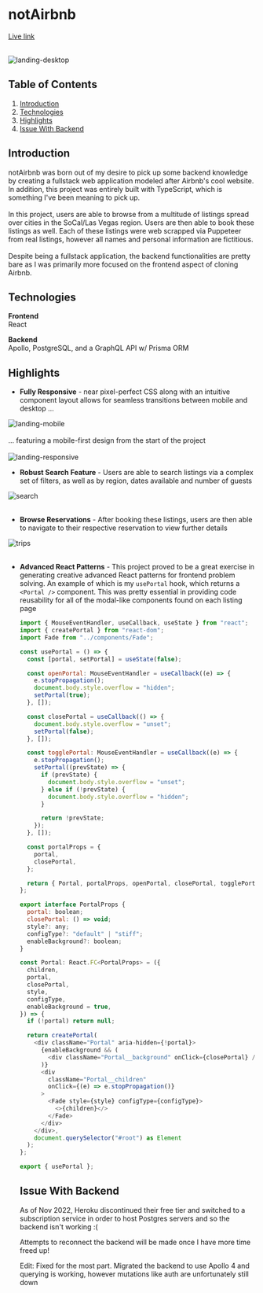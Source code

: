 # notAirbnb
[Live link](https://not-airbnb.netlify.app/)</br></br>

![landing-desktop](https://user-images.githubusercontent.com/19617238/138088617-983edad3-57dd-483b-aa61-938c4de24982.gif)

## Table of Contents
1. [Introduction](#introduction)
2. [Technologies](#technologies)
3. [Highlights](#highlights)
4. [Issue With Backend](#issue-with-backend)

## Introduction

notAirbnb was born out of my desire to pick up some backend knowledge by creating a fullstack web application modeled after Airbnb's cool website. In addition, this project was entirely built with TypeScript, which is something I've been meaning to pick up.
</br>
</br>
In this project, users are able to browse from a multitude of listings spread over cities in the SoCal/Las Vegas region. Users are then able to book these listings as well. Each of these listings were web scrapped via Puppeteer from real listings, however all names and personal information are fictitious.
</br>
</br>
Despite being a fullstack application, the backend functionalities are pretty bare as I was primarily more focused on the frontend aspect of cloning Airbnb.

## Technologies

**Frontend** <br/> 
React

**Backend** <br/>
Apollo, PostgreSQL, and a GraphQL API w/ Prisma ORM 

## Highlights
* **Fully Responsive** - near pixel-perfect CSS along with an intuitive component layout allows for seamless transitions between mobile and desktop ... 

![landing-mobile](https://user-images.githubusercontent.com/19617238/138088611-254a31dd-f090-4048-ac53-a50d2d6af44b.gif)
</br>
</br>
... featuring a mobile-first design from the start of the project
</br>
</br>
![landing-responsive](https://user-images.githubusercontent.com/19617238/138088587-91c1f36b-bacd-4da8-a5ac-77e52ee6e6c7.gif)
</br>

* **Robust Search Feature** - Users are able to search listings via a complex set of filters, as well as by region, dates available and number of guests 

![search](https://user-images.githubusercontent.com/19617238/138088607-aa84cf83-4ce4-4063-bcab-e1f463dde58b.gif)
</br>
</br>

* **Browse Reservations** - After booking these listings, users are then able to navigate to their respective reservation to view further details

![trips](https://user-images.githubusercontent.com/19617238/138088666-c7749caa-970e-41f5-b734-8a0eac67be6e.gif)
</br>
</br>

* **Advanced React Patterns** - This project proved to be a great exercise in generating creative advanced React patterns for frontend problem solving. An example of which is my ```usePortal``` hook, which returns a ```<Portal />``` component. This was pretty essential in providing code reusability for all of the modal-like components found on each listing page

  ``` javascript
  import { MouseEventHandler, useCallback, useState } from "react";
  import { createPortal } from "react-dom";
  import Fade from "../components/Fade";

  const usePortal = () => {
    const [portal, setPortal] = useState(false);

    const openPortal: MouseEventHandler = useCallback((e) => {
      e.stopPropagation();
      document.body.style.overflow = "hidden";
      setPortal(true);
    }, []);

    const closePortal = useCallback(() => {
      document.body.style.overflow = "unset";
      setPortal(false);
    }, []);

    const togglePortal: MouseEventHandler = useCallback((e) => {
      e.stopPropagation();
      setPortal((prevState) => {
        if (prevState) {
          document.body.style.overflow = "unset";
        } else if (!prevState) {
          document.body.style.overflow = "hidden";
        }

        return !prevState;
      });
    }, []);

    const portalProps = {
      portal,
      closePortal,
    };

    return { Portal, portalProps, openPortal, closePortal, togglePortal };
  };

  export interface PortalProps {
    portal: boolean;
    closePortal: () => void;
    style?: any;
    configType?: "default" | "stiff";
    enableBackground?: boolean;
  }

  const Portal: React.FC<PortalProps> = ({
    children,
    portal,
    closePortal,
    style,
    configType,
    enableBackground = true,
  }) => {
    if (!portal) return null;

    return createPortal(
      <div className="Portal" aria-hidden={!portal}>
        {enableBackground && (
          <div className="Portal__background" onClick={closePortal} />
        )}
        <div
          className="Portal__children"
          onClick={(e) => e.stopPropagation()}
        >
          <Fade style={style} configType={configType}>
            <>{children}</>
          </Fade>
        </div>
      </div>,
      document.querySelector("#root") as Element
    );
  };

  export { usePortal };
  ```
  
  ## Issue With Backend
  As of Nov 2022, Heroku discontinued their free tier and switched to a subscription service in order to host Postgres servers and so the backend isn't   working :( 
  
  Attempts to reconnect the backend will be made once I have more time freed up! 
  
  Edit: Fixed for the most part. Migrated the backend to use Apollo 4 and querying is working, however mutations like auth are unfortunately still down



